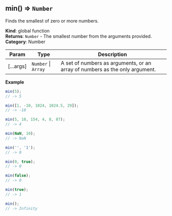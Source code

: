 <a name="min"></a>

## min() ⇒ <code>Number</code>
Finds the smallest of zero or more numbers.

**Kind**: global function  
**Returns**: <code>Number</code> - The smallest number from the arguments provided.  
**Category**: Number  

| Param | Type | Description |
| --- | --- | --- |
| [...args] | <code>Number</code> &#124; <code>Array</code> | A set of numbers as arguments, or an array of numbers as the only argument. |

**Example**  
```js
min(5);
// -> 5

min([1, -10, 1024, 1024.5, 29]);
// -> -10

min(5, 10, 154, 4, 8, 87);
// -> 4

min(NaN, 10);
// -> NaN

min('', '1');
// -> 0

min(0, true);
// -> 0

min(false);
// -> 0

min(true);
// -> 1

min();
// -> Infinity
```

